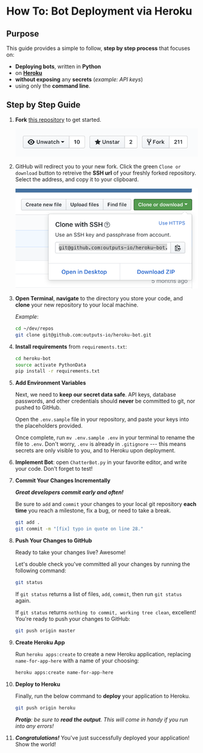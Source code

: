 # How To: Bot Deployment via Heroku

## Purpose

This guide provides a simple to follow, **step by step process** that focuses on:

- **Deploying bots**, written in **Python**
- on **[Heroku](https://www.heroku.com/)**
- **without exposing** any **secrets** (_example: API keys_)
- using only the **command line**.

## Step by Step Guide

1. **Fork** [this repository](https://github.com/outputs-io/heroku-bot) to get started.

    ![fork.png](images/fork.png)

1. GitHub will redirect you to your new fork. Click the green `Clone or download` button to retreive the **SSH url** of your freshly forked repository. Select the address, and copy it to your clipboard.

    ![clone.png](images/clone.png)

1. **Open Terminal**, **navigate** to the directory you store your code, and  **clone** your new repository to your local machine.

    _Example_:

    ```bash
    cd ~/dev/repos
    git clone git@github.com:outputs-io/heroku-bot.git
    ```

1. **Install requirements** from `requirements.txt`:

    ```bash
    cd heroku-bot
    source activate PythonData
    pip install -r requirements.txt
    ```

1. **Add Environment Variables**

    Next, we need to **keep our secret data safe**. API keys, database passwords, and other credentials should **never** be committed to git, nor pushed to GitHub.

    Open the `.env.sample` file in your repository, and paste your keys into the placeholders provided.

    Once complete, run `mv .env.sample .env` in your terminal to rename the file to `.env`.  Don't worry, `.env` is already in `.gitignore` --- this means secrets are only visible to you, and to Heroku upon deployment.

1. **Implement Bot**: open `ChatterBot.py` in your favorite editor, and write your code. Don't forget to test!

1. **Commit Your Changes Incrementally**

    **_Great developers commit early and often!_**

    Be sure to `add` and `commit` your changes to your local git repository **each time** you reach a milestone, fix a bug, or need to take a break.

    ```bash
    git add .
    git commit -m "[fix] typo in quote on line 28."
    ```

1. **Push Your Changes to GitHub**

    Ready to take your changes live? Awesome!

    Let's double check you've committed all your changes by running the following command:

    ```bash
    git status
    ```

    If `git status` returns a list of files, `add`, `commit`, then run `git status` again.

    If `git status` returns `nothing to commit, working tree clean`, excellent! You're ready to push your changes to GitHub:

    ```bash
    git push origin master
    ```

1. **Create Heroku App**

    Run `heroku apps:create` to create a new Heroku application, replacing `name-for-app-here` with a name of your choosing:

    ```bash
    heroku apps:create name-for-app-here
    ```

1. **Deploy to Heroku**

    Finally, run the below command to **deploy** your application to Heroku.

    ```bash
    git push origin heroku
    ```

    _**Protip**: be sure to **read the output**. This will come in handy if you run into any errors!_

1. **_Congratulations!_** You've just successfully deployed your application! Show the world!
